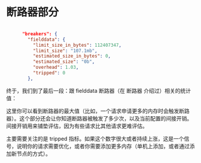 # 断路器部分

```json

      "breakers": {
        "fielddata": {
          "limit_size_in_bytes": 112407347,
          "limit_size": "107.1mb",
          "estimated_size_in_bytes": 0,
          "estimated_size": "0b",
          "overhead": 1.03,
          "tripped": 0
        },
```

终于，我们到了最后一段：跟 fielddata 断路器（在 断路器 介绍过）相关的统计值：

这里你可以看到断路器的最大值（比如，一个请求申请更多的内存时会触发断路器）。这个部分还会让你知道断路器被触发了多少次，以及当前配置的间接开销。间接开销用来铺垫评估，因为有些请求比其他请求更难评估。

主要需要关注的是 tripped 指标。如果这个数字很大或者持续上涨，这是一个信号，说明你的请求需要优化，或者你需要添加更多内存（单机上添加，或者通过添加新节点的方式）。
